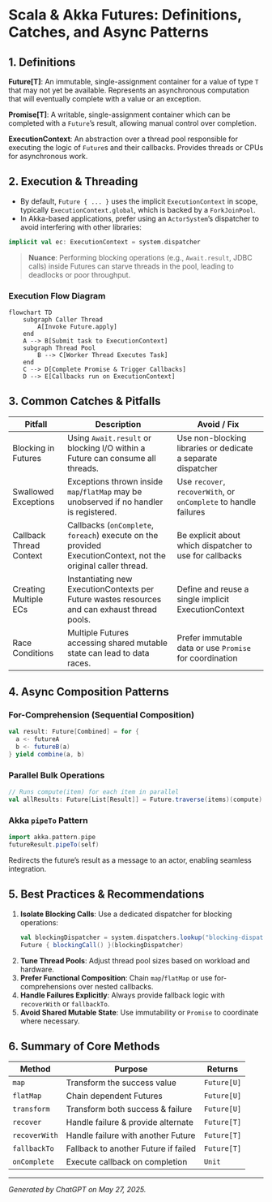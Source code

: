 # Scala & Akka Futures: Definitions, Catches, and Async Patterns

## 1. Definitions

**Future[T]**: An immutable, single-assignment container for a value of type `T` that may not yet be available. Represents an asynchronous computation that will eventually complete with a value or an exception.

**Promise[T]**: A writable, single-assignment container which can be completed with a `Future`’s result, allowing manual control over completion.

**ExecutionContext**: An abstraction over a thread pool responsible for executing the logic of `Future`s and their callbacks. Provides threads or CPUs for asynchronous work.

## 2. Execution & Threading

- By default, `Future { ... }` uses the implicit `ExecutionContext` in scope, typically `ExecutionContext.global`, which is backed by a `ForkJoinPool`.
- In Akka-based applications, prefer using an `ActorSystem`’s dispatcher to avoid interfering with other libraries:

```scala
implicit val ec: ExecutionContext = system.dispatcher
```

> **Nuance**: Performing blocking operations (e.g., `Await.result`, JDBC calls) inside Futures can starve threads in the pool, leading to deadlocks or poor throughput.

### Execution Flow Diagram

```mermaid
flowchart TD
    subgraph Caller Thread
        A[Invoke Future.apply]
    end
    A --> B[Submit task to ExecutionContext]
    subgraph Thread Pool
        B --> C[Worker Thread Executes Task]
    end
    C --> D[Complete Promise & Trigger Callbacks]
    D --> E[Callbacks run on ExecutionContext]
```

## 3. Common Catches & Pitfalls

| Pitfall                  | Description                                                                 | Avoid / Fix                                                      |
|--------------------------|-----------------------------------------------------------------------------|------------------------------------------------------------------|
| Blocking in Futures      | Using `Await.result` or blocking I/O within a Future can consume all threads.| Use non-blocking libraries or dedicate a separate dispatcher       |
| Swallowed Exceptions     | Exceptions thrown inside `map`/`flatMap` may be unobserved if no handler is registered. | Use `recover`, `recoverWith`, or `onComplete` to handle failures  |
| Callback Thread Context  | Callbacks (`onComplete`, `foreach`) execute on the provided ExecutionContext, not the original caller thread. | Be explicit about which dispatcher to use for callbacks           |
| Creating Multiple ECs    | Instantiating new ExecutionContexts per Future wastes resources and can exhaust thread pools. | Define and reuse a single implicit ExecutionContext               |
| Race Conditions          | Multiple Futures accessing shared mutable state can lead to data races.     | Prefer immutable data or use `Promise` for coordination            |

## 4. Async Composition Patterns

### For-Comprehension (Sequential Composition)

```scala
val result: Future[Combined] = for {
  a <- futureA
  b <- futureB(a)
} yield combine(a, b)
```

### Parallel Bulk Operations

```scala
// Runs compute(item) for each item in parallel
val allResults: Future[List[Result]] = Future.traverse(items)(compute)
```

### Akka `pipeTo` Pattern

```scala
import akka.pattern.pipe
futureResult.pipeTo(self)
```

Redirects the future’s result as a message to an actor, enabling seamless integration.

## 5. Best Practices & Recommendations

1. **Isolate Blocking Calls**: Use a dedicated dispatcher for blocking operations:
   ```scala
   val blockingDispatcher = system.dispatchers.lookup("blocking-dispatcher")
   Future { blockingCall() }(blockingDispatcher)
   ```
2. **Tune Thread Pools**: Adjust thread pool sizes based on workload and hardware.
3. **Prefer Functional Composition**: Chain `map`/`flatMap` or use for-comprehensions over nested callbacks.
4. **Handle Failures Explicitly**: Always provide fallback logic with `recoverWith` or `fallbackTo`.
5. **Avoid Shared Mutable State**: Use immutability or `Promise` to coordinate where necessary.

## 6. Summary of Core Methods

| Method            | Purpose                               | Returns               |
|-------------------|---------------------------------------|-----------------------|
| `map`             | Transform the success value           | `Future[U]`           |
| `flatMap`         | Chain dependent Futures               | `Future[U]`           |
| `transform`       | Transform both success & failure      | `Future[U]`           |
| `recover`         | Handle failure & provide alternate    | `Future[T]`           |
| `recoverWith`     | Handle failure with another Future    | `Future[T]`           |
| `fallbackTo`      | Fallback to another Future if failed  | `Future[T]`           |
| `onComplete`      | Execute callback on completion        | `Unit`                |

---

*Generated by ChatGPT on May 27, 2025.*